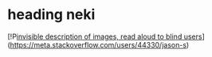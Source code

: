 # heading neki


[!P[invisible description of images, read aloud to blind users](https://i.stack.imgur.com/X14m7.png "Let's check Jason S' profile page (inline-style)")](https://meta.stackoverflow.com/users/44330/jason-s)
